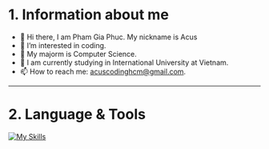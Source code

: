 # 1. Information about me
- 👋 Hi there, I am Pham Gia Phuc. My nickname is Acus
- 👀 I’m interested in coding.
- 🌱 My majorm is Computer Science.
- 💞️ I am currently studying in International University at Vietnam.
- 📫 How to reach me: acuscodinghcm@gmail.com.
------
# 2. Language & Tools

[![My Skills](https://skills.thijs.gg/icons?i=java,python,c,postgresql,docker,maven,html,css,github)](https://skills.thijs.gg)


<!---
AcusPGP/AcusPGP is a ✨ special ✨ repository because its `README.md` (this file) appears on your GitHub profile.
You can click the Preview link to take a look at your changes.
--->

